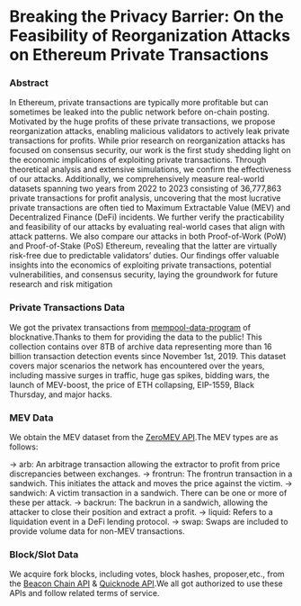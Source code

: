 # Breaking the Privacy Barrier: On the Feasibility of Reorganization Attacks on Ethereum Private Transactions


### Abstract

In Ethereum, private transactions are typically more profitable but
can sometimes be leaked into the public network before on-chain
posting. Motivated by the huge profits of these private transactions,
we propose reorganization attacks, enabling malicious validators to
actively leak private transactions for profits. While prior research
on reorganization attacks has focused on consensus security, our
work is the first study shedding light on the economic implications
of exploiting private transactions. Through theoretical analysis and
extensive simulations, we confirm the effectiveness of our attacks.
Additionally, we comprehensively measure real-world datasets
spanning two years from 2022 to 2023 consisting of 36,777,863
private transactions for profit analysis, uncovering that the most
lucrative private transactions are often tied to Maximum Extractable
Value (MEV) and Decentralized Finance (DeFi) incidents. We further
verify the practicability and feasibility of our attacks by evaluating
real-world cases that align with attack patterns. We also compare
our attacks in both Proof-of-Work (PoW) and Proof-of-Stake (PoS)
Ethereum, revealing that the latter are virtually risk-free due to
predictable validators’ duties. Our findings offer valuable insights
into the economics of exploiting private transactions, potential
vulnerabilities, and consensus security, laying the groundwork for
future research and risk mitigation

### Private Transactions Data


We got the privatex transactions from [mempool-data-program](https://docs.blocknative.com/mempool-data-program) of blocknative.Thanks to them for providing the data to the public!
This collection contains over 8TB of archive data representing more than 16 billion transaction detection events since November 1st, 2019. 
This dataset covers major scenarios the network has encountered over the years, including massive surges in traffic, huge gas spikes, bidding wars, the launch of MEV-boost, the price of ETH collapsing, EIP-1559, Black Thursday, and major hacks.


### MEV Data
We obtain the MEV dataset from the [ZeroMEV API](https://data.zeromev.org/docs/).The MEV  types are as follows:

-> arb: An arbitrage transaction allowing the extractor to profit from price discrepancies between exchanges.
-> frontrun: The frontrun transaction in a sandwich. This initiates the attack and moves the price against the victim.
-> sandwich: A victim transaction in a sandwich. There can be one or more of these per attack.
-> backrun: The backrun in a sandwich, allowing the attacker to close their position and extract a profit.
-> liquid: Refers to a liquidation event in a DeFi lending protocol.
-> swap: Swaps are included to provide volume data for non-MEV transactions.


### Block/Slot Data
We acquire fork blocks, including votes, block hashes, proposer,etc., from the [Beacon Chain API](https://beaconcha.in/) & [Quicknode API](https://www.quicknode.com/docs/ethereum).We all got authorized to use these APIs and follow related terms of service.
